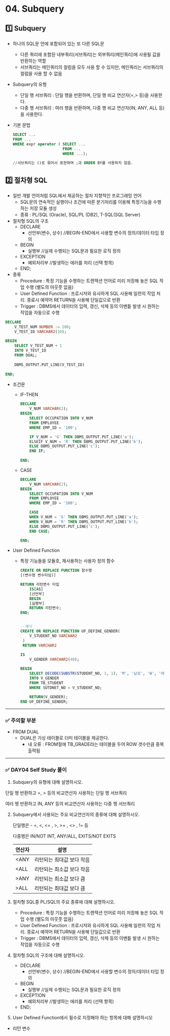 # 04. Subquery

## 1️⃣ Subquery

* 하나의 SQL문 안에 포함되어 있는 또 다른 SQL문

  * 다른 쿼리에 포함된 내부쿼리(서브쿼리)는 외부쿼리(메인쿼리)에 사용될 값을 반환하는 역할
  * 서브쿼리는 메인쿼리의 컬럼을 모두 사용 할 수 있지만, 메인쿼리는 서브쿼리의 컬럼을 사용 할 수 없음

* Subquery의 유형

  * 단일 행 서브쿼리 : 단일 행을 반환하며, 단일 행 비교 연산자(=,> 등)을 사용한다.
  * 다중 행 서브쿼리 : 여러 행을 반환하며, 다중 행 비교 연산자(IN, ANY, ALL 등)을 사용한다.

* 기본 문법

  ```sql
  SELECT ...
  FROM ...
  WHERE expr operator ( SELECT ...
                      	FROM ...
                      	WHERE ...);
                      	
  //서브쿼리는 ()로 묶어서 표현하며 ;과 ORDER BY를 사용하지 않음.                    	
  ```

## 2️⃣ 절차형 SQL

* 일반 개발 언어처럼 SQL에서 제공하는 절차 지향적인 프로그래밍 언어
  * SQL문의 연속적인 실행이나 조건에 따른 분기처리를 이용해 특정기능을 수행하는 저장 모듈 생성
  * 종류 : PL/SQL (Oracle), SQL/PL (DB2), T-SQL(SQL Server)
* 절차형 SQL의 구조
  * DECLARE
    * 선언부(변수, 상수) //BEGIN-END에서 사용할 변수의 정의/데이터 타입 정의
  * BEGIN
    * 실행부 //실제 수행되는 SQL문과 필요한 로직 정의
  * EXCEPTION
    * 예외처리부 //발생하는 에러를 처리 (선택 항목)
  * END;
* 종류
  * Procedure : 특정 기능을 수행하는 트랜잭션 언어로 미리 저장해 놓은 SQL 작업 수행 (별도의 아웃풋 없음)
  * User Defined Function : 프로시저와 유사하게 SQL 사용해 일련의 작업 처리. 종료시 예약어 RETURN을 사용해 단일값으로 반환
  * Trigger : DBMS에서 데이터의 입력, 갱신, 삭제 등의 이벤틑 발생 시 원하는 작업을 자동으로 수행

```sql
DECLARE
	V_TEST_NUM NUMBER := 100;
	V_TEST_ID VARCHAR2(10);
	
BEGIN
	SELECT V_TEST_NUM + 1
	INTO V_TEST_ID
	FROM DUAL;
	
	DBMS_OUTPUT.PUT_LINE(V_TEST_ID)
	
END;
```

* 조건문

  * IF-THEN

    ```sql
    DECLARE
    	V_NUM VARCHAR(2);
    BEGIN
    	SELECT OCCUPATION INTO V_NUM
    	FROM EMPLOYEE
    	WHERE EMP_ID = '100';
    
    	IF V_NUM = 'G' THEN DBMS_OUTPUT.PUT_LINE('a');
    	ELSEIF V_NUM = 'R' THEN DBMS_OUTPUT.PUT_LINE('b');
    	ELSE DBMS_OUTPUT.PUT_LINE('c');
    	END IF;
    	
    END;
    ```

  * CASE

    ```sql
    DECLARE
    	V_NUM VARCHAR(2);
    BEGIN
    	SELECT OCCUPATION INTO V_NUM
    	FROM EMPLOYEE
    	WHERE EMP_ID = '100';
    
    	CASE
    	WHEN V_NUM = 'G' THEN DBMS_OUTPUT.PUT_LINE('a');
    	WHEN V_NUM = 'R' THEN DBMS_OUTPUT.PUT_LINE('b');
    	ELSE DBMS_OUTPUT.PUT_LINE('c');
    	END CASE;
    	
    END;
    ```

* User Defined Function

  * 특정 기능들을 모듈호, 재사용하는 사용자 정의 함수

    ```sql
    CREATE OR REPLACE FUNCTION 함수명
    [(변수명 변수타임)]
    
    RETURN 리턴변수 타입
    	IS[AS]
    	[선언부]
    	BEGIN
    	[실행부]
    	RETURN 리턴변수;
    END;
    
    
    --예시
    CREATE OR REPLACE FUNCTION UF_DEFINE_GENDER(
    	V_STUDENT_NO VARCHAR2
     )
     RETURN VARCHAR2
     
    IS
    	V_GENDER VARCHAR2(40);
    
    BEGIN
    	SELECT DECODE(SUBSTR(STUDENT_NO, 1, 1), 'M', '남성', 'W', '여성')
    	INTO V_GENDER
    	FROM TB_STUDENT
    	WHERE SUTDNET_NO = V_STUDENT_NO;
    	
    	RETURN(V_GENDER);
    END UF_DEFINE_GENDER;
    ```

    

---

### ✅ 주의할 부분

* FROM DUAL
  * DUAL은 가상 테이블로 더미 테이블을 제공한다.
    * 내 오류 : FROM절에 TB_GRADE라는 테이블을 두어 ROW 갯수만큼 중복 출력됨

---

### ✅ DAY04 Self Study 풀이

1.  Subquery의 유형에 대해 설명하시오.

   단일 행 반환하고 =, > 등의 비교연산자 사용하는 단일 행 서브쿼리

   여러 행 반환하고 IN, ANY 등의 비교연산자 사용하는 다중 행 서브쿼리

2. Subquery에서 사용되는 주요 비교연산자의 종류에 대해 설명하시오.

   단일행은 - =, <, <= , >, >= , <> , != 등

   다중행은 IN/NOT INT, ANY/ALL, EXITS/NOT EXITS

   | 연산자 | 설명                      |
   | ------ | ------------------------- |
   | <ANY   | 리턴되는 최대값 보다 작음 |
   | <ALL   | 리턴되는 최소값 보다 작음 |
   | >ANY   | 리턴되는 최소값 보다 큼   |
   | >ALL   | 리턴되는 최대값 보다 큼   |

3. 절차형 SQL중 PL/SQL의 주요 종류에 대해 설명하시오.

   * Procedure : 특정 기능을 수행하는 트랜잭션 언어로 미리 저장해 놓은 SQL 작업 수행 (별도의 아웃풋 없음)
   * User Defined Function : 프로시저와 유사하게 SQL 사용해 일련의 작업 처리. 종료시 예약어 RETURN을 사용해 단일값으로 반환
   * Trigger : DBMS에서 데이터의 입력, 갱신, 삭제 등의 이벤틑 발생 시 원하는 작업을 자동으로 수행

4. 절차형 SQL의 구조에 대해 설명하시오.

   * DECLARE
     * 선언부(변수, 상수) //BEGIN-END에서 사용할 변수의 정의/데이터 타입 정의
   * BEGIN
     * 실행부 //실제 수행되는 SQL문과 필요한 로직 정의
   * EXCEPTION
     * 예외처리부 //발생하는 에러를 처리 (선택 항목)
   * END;

5. User Defined Function에서 필수로 지정해야 하는 항목에 대해 설명하시오

  * 리턴 변수